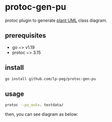 # protoc-gen-pu

protoc plugin to generate [plant UML](https://plantuml.com/) class diagram.

## prerequisites
- go ~> v1.19
- protoc ~> 3.15


## install

```sh
go install github.com/lp-peg/protoc-gen-pu
```

## usage

```sh
protoc --pu_out=. testdata/
```

then, you can see diagram as below:

